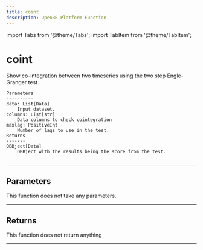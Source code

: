 ```yaml
---
title: coint
description: OpenBB Platform Function
---
```


import Tabs from '@theme/Tabs';
import TabItem from '@theme/TabItem';

# coint

Show co-integration between two timeseries using the two step Engle-Granger test.

    Parameters
    ----------
    data: List[Data]
        Input dataset.
    columns: List[str]
        Data columns to check cointegration
    maxlag: PositiveInt
        Number of lags to use in the test.
    Returns
    -------
    OBBject[Data]
        OBBject with the results being the score from the test.

```python wordwrap

```

---

## Parameters

This function does not take any parameters.

---

## Returns

This function does not return anything

---

